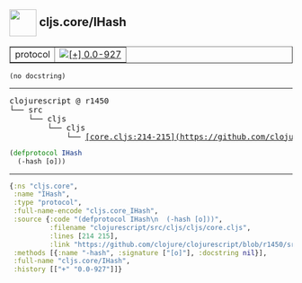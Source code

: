 ## <img width="48px" valign="middle" src="http://i.imgur.com/Hi20huC.png"> cljs.core/IHash

 <table border="1">
<tr>
<td>protocol</td>
<td><a href="https://github.com/cljsinfo/api-refs/tree/0.0-927"><img valign="middle" alt="[+] 0.0-927" src="https://img.shields.io/badge/+-0.0--927-lightgrey.svg"></a> </td>
</tr>
</table>

 <samp>
</samp>

```
(no docstring)
```

---

 <pre>
clojurescript @ r1450
└── src
    └── cljs
        └── cljs
            └── <ins>[core.cljs:214-215](https://github.com/clojure/clojurescript/blob/r1450/src/cljs/cljs/core.cljs#L214-L215)</ins>
</pre>

```clj
(defprotocol IHash
  (-hash [o]))
```


---

```clj
{:ns "cljs.core",
 :name "IHash",
 :type "protocol",
 :full-name-encode "cljs.core_IHash",
 :source {:code "(defprotocol IHash\n  (-hash [o]))",
          :filename "clojurescript/src/cljs/cljs/core.cljs",
          :lines [214 215],
          :link "https://github.com/clojure/clojurescript/blob/r1450/src/cljs/cljs/core.cljs#L214-L215"},
 :methods [{:name "-hash", :signature ["[o]"], :docstring nil}],
 :full-name "cljs.core/IHash",
 :history [["+" "0.0-927"]]}

```

